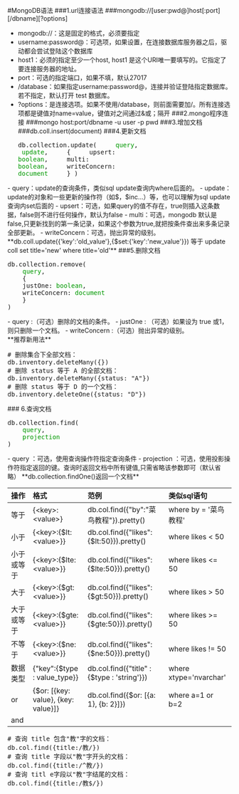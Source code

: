 #MongoDB语法
###1.url连接语法
###mongodb://[user:pwd@]host[:port][/dbname][?options]
- mongodb://：这是固定的格式，必须要指定
- username:password@：可选项，如果设置，在连接数据库服务器之后，驱动都会尝试登陆这个数据库
- host1：必须的指定至少一个host, host1 是这个URI唯一要填写的。它指定了要连接服务器的地址。
- port：可选的指定端口，如果不填，默认27017
- /database：如果指定username:password@，连接并验证登陆指定数据库。若不指定，默认打开 test 数据库。
- ?options：是连接选项。如果不使用/database，则前面需要加/。所有连接选项都是键值对name=value，键值对之间通过&或；隔开
###2.mongo程序连接
###mongo host:port/dbname -u user -p pwd
###3.增加文档
###db.coll.insert(document)
###4.更新文档
​<pre>
db.collection.update(
    <font color=#090>query</font>,
    <font color=#090>update</font>,
    {
    upsert: <font color=#090>boolean</font>,
    multi: <font color=#090>boolean</font>,
    writeConcern: <font color=#090>document</font>
    }
)
</pre>
- query：update的查询条件，类似sql update查询内where后面的。  
- update：update的对象和一些更新的操作符（如$，$inc...）等，也可以理解为sql update查询内set后面的  
- upsert：可选，如果query的值不存在，true则插入这条数据，false则不进行任何操作，默认为false  
- multi：可选，mongodb 默认是false,只更新找到的第一条记录，如果这个参数为true,就把按条件查出来多条记录全部更新。  
- writeConcern：可选，抛出异常的级别。  
**db.coll.update({'key':'old_value'},{$set:{'key':'new_value'}}) 等于 update coll set title='new' where title='old'**
###5.删除文档
<pre>
db.collection.remove(
    <font color=#090>query</font>,
    {
    justOne: <font color=#090>boolean</font>,
    writeConcern: <font color=#090>document</font>
    }
)
</pre>
- query :（可选）删除的文档的条件。  
- justOne : （可选）如果设为 true 或1，则只删除一个文档。  
- writeConcern :（可选）抛出异常的级别。
<br>**推荐新用法**
<pre>
# 删除集合下全部文档：
db.inventory.deleteMany({})
# 删除 status 等于 A 的全部文档：
db.inventory.deleteMany({status: "A"})
# 删除 status 等于 D 的一个文档：
db.inventory.deleteOne({status: "D"})
</pre>
### 6.查询文档
<pre>
db.collection.find(
    <font color=#090>query</font>, 
    <font color=#090>projection</font>
)
</pre>
- query ：可选，使用查询操作符指定查询条件  
- projection ：可选，使用投影操作符指定返回的键。查询时返回文档中所有键值,只需省略该参数即可（默认省略）  
**db.collection.findOne()返回一个文档**

操作|格式|范例|类似sql语句
:-|:-|:-|:-
等于|{\<key>:\<value>}|db.col.find({"by":"菜鸟教程"}).pretty()|where by = '菜鸟教程'|
小于	|{\<key>:{$lt:\<value>}}|db.col.find({"likes":{$lt:50}}).pretty()|where likes < 50
小于或等于|{\<key>:{$lte:\<value>}}|db.col.find({"likes":{$lte:50}}).pretty()|where likes <= 50
大于|{\<key>:{$gt:\<value>}}|db.col.find({"likes":{$gt:50}}).pretty()|where likes > 50
大于或等于|{\<key>:{$gte:\<value>}}|db.col.find({"likes":{$gte:50}}).pretty()	|where likes >= 50
不等于|{\<key>:{$ne:\<value>}}|db.col.find({"likes":{$ne:50}}).pretty()|where likes != 50
数据类型|{"key":{$type : value_type}}|db.col.find({"title" : {$type : 'string'}})|where xtype='nvarchar'
or|{$or: [{key: value}, {key: value}]}|db.col.find({$or: [{a: 1}, {b: 2}]})|where a=1 or b=2
and|
<pre>
# 查询 title 包含"教"字的文档：
db.col.find({title:/教/})
# 查询 title 字段以"教"字开头的文档：
db.col.find({title:/^教/})
# 查询 titl e字段以"教"字结尾的文档：
db.col.find({title:/教$/})
</pre>
